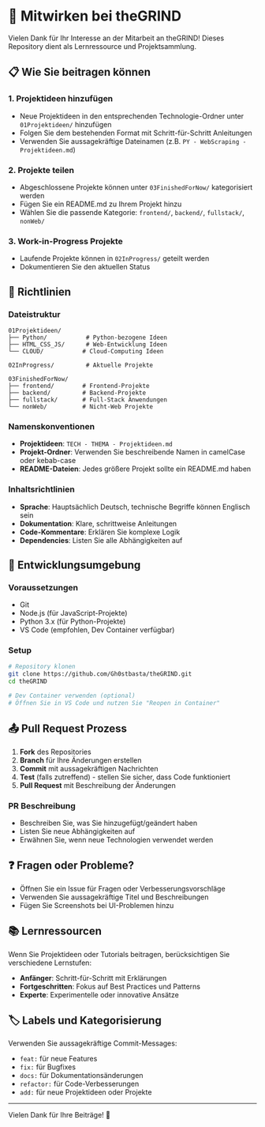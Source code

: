 # 🤝 Mitwirken bei theGRIND

Vielen Dank für Ihr Interesse an der Mitarbeit an theGRIND! Dieses Repository dient als Lernressource und Projektsammlung.

## 📋 Wie Sie beitragen können

### 1. Projektideen hinzufügen
- Neue Projektideen in den entsprechenden Technologie-Ordner unter `01Projektideen/` hinzufügen
- Folgen Sie dem bestehenden Format mit Schritt-für-Schritt Anleitungen
- Verwenden Sie aussagekräftige Dateinamen (z.B. `PY - WebScraping - Projektideen.md`)

### 2. Projekte teilen
- Abgeschlossene Projekte können unter `03FinishedForNow/` kategorisiert werden
- Fügen Sie ein README.md zu Ihrem Projekt hinzu
- Wählen Sie die passende Kategorie: `frontend/`, `backend/`, `fullstack/`, `nonWeb/`

### 3. Work-in-Progress Projekte
- Laufende Projekte können in `02InProgress/` geteilt werden
- Dokumentieren Sie den aktuellen Status

## 📝 Richtlinien

### Dateistruktur
```
01Projektideen/
├── Python/           # Python-bezogene Ideen
├── HTML_CSS_JS/      # Web-Entwicklung Ideen  
└── CLOUD/           # Cloud-Computing Ideen

02InProgress/         # Aktuelle Projekte

03FinishedForNow/
├── frontend/        # Frontend-Projekte
├── backend/         # Backend-Projekte
├── fullstack/       # Full-Stack Anwendungen
└── nonWeb/          # Nicht-Web Projekte
```

### Namenskonventionen
- **Projektideen**: `TECH - THEMA - Projektideen.md`
- **Projekt-Ordner**: Verwenden Sie beschreibende Namen in camelCase oder kebab-case
- **README-Dateien**: Jedes größere Projekt sollte ein README.md haben

### Inhaltsrichtlinien
- **Sprache**: Hauptsächlich Deutsch, technische Begriffe können Englisch sein
- **Dokumentation**: Klare, schrittweise Anleitungen
- **Code-Kommentare**: Erklären Sie komplexe Logik
- **Dependencies**: Listen Sie alle Abhängigkeiten auf

## 🔧 Entwicklungsumgebung

### Voraussetzungen
- Git
- Node.js (für JavaScript-Projekte)
- Python 3.x (für Python-Projekte)
- VS Code (empfohlen, Dev Container verfügbar)

### Setup
```bash
# Repository klonen
git clone https://github.com/Gh0stbasta/theGRIND.git
cd theGRIND

# Dev Container verwenden (optional)
# Öffnen Sie in VS Code und nutzen Sie "Reopen in Container"
```

## 📤 Pull Request Prozess

1. **Fork** des Repositories
2. **Branch** für Ihre Änderungen erstellen
3. **Commit** mit aussagekräftigen Nachrichten
4. **Test** (falls zutreffend) - stellen Sie sicher, dass Code funktioniert
5. **Pull Request** mit Beschreibung der Änderungen

### PR Beschreibung
- Beschreiben Sie, was Sie hinzugefügt/geändert haben
- Listen Sie neue Abhängigkeiten auf
- Erwähnen Sie, wenn neue Technologien verwendet werden

## ❓ Fragen oder Probleme?

- Öffnen Sie ein Issue für Fragen oder Verbesserungsvorschläge
- Verwenden Sie aussagekräftige Titel und Beschreibungen
- Fügen Sie Screenshots bei UI-Problemen hinzu

## 📚 Lernressourcen

Wenn Sie Projektideen oder Tutorials beitragen, berücksichtigen Sie verschiedene Lernstufen:
- **Anfänger**: Schritt-für-Schritt mit Erklärungen
- **Fortgeschritten**: Fokus auf Best Practices und Patterns
- **Experte**: Experimentelle oder innovative Ansätze

## 🏷️ Labels und Kategorisierung

Verwenden Sie aussagekräftige Commit-Messages:
- `feat:` für neue Features
- `fix:` für Bugfixes
- `docs:` für Dokumentationsänderungen
- `refactor:` für Code-Verbesserungen
- `add:` für neue Projektideen oder Projekte

---

Vielen Dank für Ihre Beiträge! 🚀